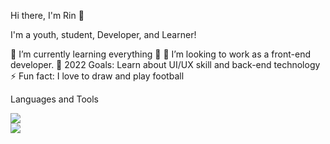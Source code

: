 Hi there, I'm Rin 👋


I'm a youth, student, Developer, and Learner!

🌱 I’m currently learning everything 🤣
👯 I’m looking to work as a front-end developer.
🥅 2022 Goals: Learn about UI/UX skill and back-end technology
⚡ Fun fact: I love to draw and play football

Languages and Tools
</br>

  <a href="https://skillicons.dev">
    <img src="https://skillicons.dev/icons?i=ps,figma,html,css,sass,bootstrap,js,react,redux,nextjs,php,laravel,mysql,git,github,java" />
  </a>

</br>

<img src="https://github-readme-stats.vercel.app/api?username=rinnz7o7&&show_icons=true&title_color=ffffff&icon_color=bb2acf&text_color=daf7dc&bg_color=151515">
